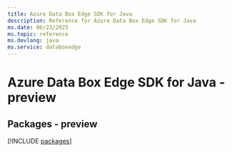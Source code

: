 ```yaml
---
title: Azure Data Box Edge SDK for Java
description: Reference for Azure Data Box Edge SDK for Java
ms.date: 06/23/2025
ms.topic: reference
ms.devlang: java
ms.service: databoxedge
---
```

# Azure Data Box Edge SDK for Java - preview
## Packages - preview
[!INCLUDE [packages](data-box-edge-index.md)]
